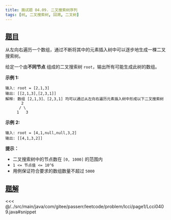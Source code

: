 ```yaml
---
title: 面试题 04.09. 二叉搜索树序列
tags: [树, 二叉搜索树, 回溯, 二叉树]
---
```



## [题目](https://leetcode.cn/problems/bst-sequences-lcci/)
从左向右遍历一个数组，通过不断将其中的元素插入树中可以逐步地生成一棵二叉搜索树。

给定一个由**不同节点** 组成的二叉搜索树 `root`，输出所有可能生成此树的数组。

**示例 1:**

```
输入: root = [2,1,3]
输出: [[2,1,3],[2,3,1]]
解释: 数组 [2,1,3]、[2,3,1] 均可以通过从左向右遍历元素插入树中形成以下二叉搜索树
       2 
      / \ 
     1   3
```

**示例** **2:**

```
输入: root = [4,1,null,null,3,2]
输出: [[4,1,3,2]]
```

**提示：**

* 二叉搜索树中的节点数在 `[0, 1000]` 的范围内
* `1 <= 节点值 <= 10^6`
* 用例保证符合要求的数组数量不超过 `5000`



## [题解](https://github.com/PasseRR/JavaLeetCode/blob/master/src/main/java/com/gitee/passerr/leetcode/problem/lcci/page1/Lcci0409.java)

<<< @/../src/main/java/com/gitee/passerr/leetcode/problem/lcci/page1/Lcci0409.java#snippet
